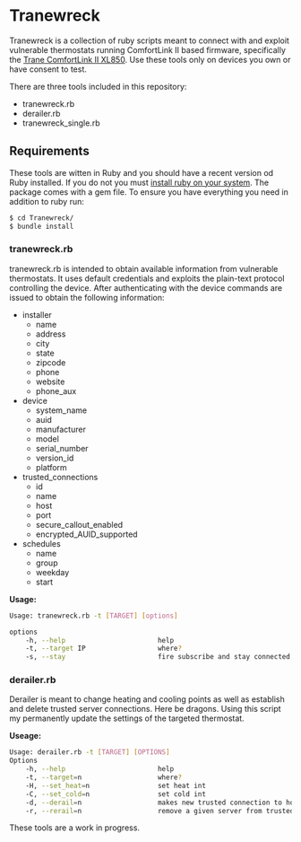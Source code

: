 # Tranewreck

Tranewreck is a collection of ruby scripts meant to connect with and exploit vulnerable thermostats running ComfortLink II based firmware, specifically the [Trane ComfortLink II XL850](https://www.trane.com/residential/en/products/thermostats-and-controls/connected-controls/comfortlink_xl850.html).  Use these tools only on devices you own or have consent to test. 

There are three tools included in this repository:

  - tranewreck.rb
  - derailer.rb
  - tranewreck_single.rb

## Requirements
These tools are witten in Ruby and you should have a recent version od Ruby installed. If you do not you must [install ruby on your system](https://www.ruby-lang.org/en/documentation/installation/). The package comes with a gem file. To ensure you have everything you need in addition to ruby run: 
```sh
$ cd Tranewreck/
$ bundle install
```

### tranewreck.rb
tranewreck.rb is intended to obtain available information from vulnerable thermostats. It uses default credentials and exploits the plain-text protocol controlling the device. After authenticating with the device commands are issued to obtain the following information:

* installer
  * name
  * address
  * city
  * state
  * zipcode
  * phone
  * website
  * phone_aux
* device
  * system_name
  * auid
  * manufacturer
  * model
  * serial_number
  * version_id
  * platform
* trusted_connections
    * id
    * name
    * host
    * port
    * secure_callout_enabled
    * encrypted_AUID_supported
* schedules
  * name
  * group
  * weekday
  * start
  
  
**Usage:**
```sh
Usage: tranewreck.rb -t [TARGET] [options]

options
    -h, --help                       help
    -t, --target IP                  where?
    -s, --stay                       fire subscribe and stay connected
```

### derailer.rb
Derailer is meant to change heating and cooling points as well as establish and delete trusted server connections. Here be dragons. Using this script my permanently update the settings of the targeted thermostat.

**Useage:**
```sh
Usage: derailer.rb -t [TARGET] [OPTIONS]
Options
    -h, --help                       help
    -t, --target=n                   where?
    -H, --set_heat=n                 set heat int
    -C, --set_cold=n                 set cold int
    -d, --derail=n                   makes new trusted connection to host:port
    -r, --rerail=n                   remove a given server from trusted connections.
```
These tools are a work in progress. 
